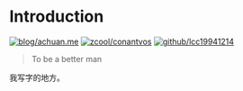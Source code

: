 # Introduction

[![blog/achuan.me](https://img.shields.io/badge/blog-achuan.me-yellow.svg)](http://achuan.me/) [![zcool/conantvos](https://img.shields.io/badge/zcool-conantvos-green.svg)](https://www.zcool.com.cn/u/2512020) [![github/lcc19941214](https://img.shields.io/badge/github-lcc19941214-blue.svg)](https://github.com/lcc19941214)

> To be a better man

我写字的地方。

